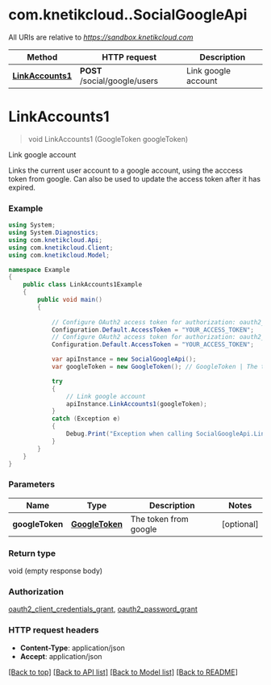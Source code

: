# com.knetikcloud..SocialGoogleApi

All URIs are relative to *https://sandbox.knetikcloud.com*

Method | HTTP request | Description
------------- | ------------- | -------------
[**LinkAccounts1**](SocialGoogleApi.md#linkaccounts1) | **POST** /social/google/users | Link google account


<a name="linkaccounts1"></a>
# **LinkAccounts1**
> void LinkAccounts1 (GoogleToken googleToken)

Link google account

Links the current user account to a google account, using the acccess token from google. Can also be used to update the access token after it has expired.

### Example
```csharp
using System;
using System.Diagnostics;
using com.knetikcloud.Api;
using com.knetikcloud.Client;
using com.knetikcloud.Model;

namespace Example
{
    public class LinkAccounts1Example
    {
        public void main()
        {
            
            // Configure OAuth2 access token for authorization: oauth2_client_credentials_grant
            Configuration.Default.AccessToken = "YOUR_ACCESS_TOKEN";
            // Configure OAuth2 access token for authorization: oauth2_password_grant
            Configuration.Default.AccessToken = "YOUR_ACCESS_TOKEN";

            var apiInstance = new SocialGoogleApi();
            var googleToken = new GoogleToken(); // GoogleToken | The token from google (optional) 

            try
            {
                // Link google account
                apiInstance.LinkAccounts1(googleToken);
            }
            catch (Exception e)
            {
                Debug.Print("Exception when calling SocialGoogleApi.LinkAccounts1: " + e.Message );
            }
        }
    }
}
```

### Parameters

Name | Type | Description  | Notes
------------- | ------------- | ------------- | -------------
 **googleToken** | [**GoogleToken**](GoogleToken.md)| The token from google | [optional] 

### Return type

void (empty response body)

### Authorization

[oauth2_client_credentials_grant](../README.md#oauth2_client_credentials_grant), [oauth2_password_grant](../README.md#oauth2_password_grant)

### HTTP request headers

 - **Content-Type**: application/json
 - **Accept**: application/json

[[Back to top]](#) [[Back to API list]](../README.md#documentation-for-api-endpoints) [[Back to Model list]](../README.md#documentation-for-models) [[Back to README]](../README.md)

